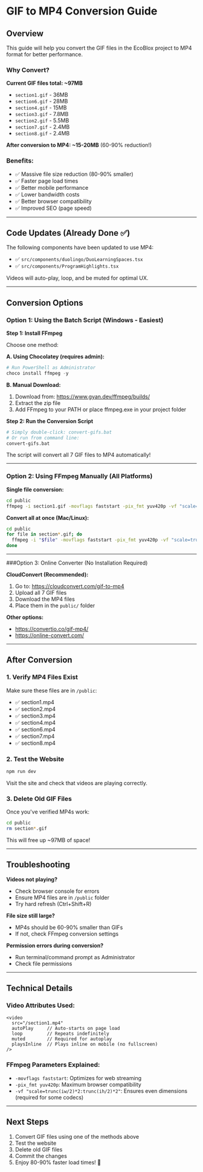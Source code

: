 # GIF to MP4 Conversion Guide

## Overview

This guide will help you convert the GIF files in the EcoBlox project to MP4 format for better performance.

### Why Convert?

**Current GIF files total: ~97MB**
- `section1.gif` - 36MB
- `section6.gif` - 28MB
- `section4.gif` - 15MB
- `section3.gif` - 7.8MB
- `section2.gif` - 5.5MB
- `section7.gif` - 2.4MB
- `section8.gif` - 2.4MB

**After conversion to MP4: ~15-20MB** (60-90% reduction!)

### Benefits:
- ✅ Massive file size reduction (80-90% smaller)
- ✅ Faster page load times
- ✅ Better mobile performance
- ✅ Lower bandwidth costs
- ✅ Better browser compatibility
- ✅ Improved SEO (page speed)

---

## Code Updates (Already Done ✅)

The following components have been updated to use MP4:
- ✅ `src/components/duolingo/DuoLearningSpaces.tsx`
- ✅ `src/components/ProgramHighlights.tsx`

Videos will auto-play, loop, and be muted for optimal UX.

---

## Conversion Options

### Option 1: Using the Batch Script (Windows - Easiest)

**Step 1: Install FFmpeg**

Choose one method:

**A. Using Chocolatey (requires admin):**
```powershell
# Run PowerShell as Administrator
choco install ffmpeg -y
```

**B. Manual Download:**
1. Download from: https://www.gyan.dev/ffmpeg/builds/
2. Extract the zip file
3. Add FFmpeg to your PATH or place ffmpeg.exe in your project folder

**Step 2: Run the Conversion Script**
```bash
# Simply double-click: convert-gifs.bat
# Or run from command line:
convert-gifs.bat
```

The script will convert all 7 GIF files to MP4 automatically!

---

### Option 2: Using FFmpeg Manually (All Platforms)

**Single file conversion:**
```bash
cd public
ffmpeg -i section1.gif -movflags faststart -pix_fmt yuv420p -vf "scale=trunc(iw/2)*2:trunc(ih/2)*2" section1.mp4
```

**Convert all at once (Mac/Linux):**
```bash
cd public
for file in section*.gif; do
  ffmpeg -i "$file" -movflags faststart -pix_fmt yuv420p -vf "scale=trunc(iw/2)*2:trunc(ih/2)*2" "${file%.gif}.mp4"
done
```

---

###Option 3: Online Converter (No Installation Required)

**CloudConvert (Recommended):**
1. Go to: https://cloudconvert.com/gif-to-mp4
2. Upload all 7 GIF files
3. Download the MP4 files
4. Place them in the `public/` folder

**Other options:**
- https://convertio.co/gif-mp4/
- https://online-convert.com/

---

## After Conversion

### 1. Verify MP4 Files Exist
Make sure these files are in `/public`:
- ✅ section1.mp4
- ✅ section2.mp4
- ✅ section3.mp4
- ✅ section4.mp4
- ✅ section6.mp4
- ✅ section7.mp4
- ✅ section8.mp4

### 2. Test the Website
```bash
npm run dev
```

Visit the site and check that videos are playing correctly.

### 3. Delete Old GIF Files
Once you've verified MP4s work:
```bash
cd public
rm section*.gif
```

This will free up ~97MB of space!

---

## Troubleshooting

**Videos not playing?**
- Check browser console for errors
- Ensure MP4 files are in `/public` folder
- Try hard refresh (Ctrl+Shift+R)

**File size still large?**
- MP4s should be 60-90% smaller than GIFs
- If not, check FFmpeg conversion settings

**Permission errors during conversion?**
- Run terminal/command prompt as Administrator
- Check file permissions

---

## Technical Details

### Video Attributes Used:
```tsx
<video
  src="/section1.mp4"
  autoPlay     // Auto-starts on page load
  loop         // Repeats indefinitely
  muted        // Required for autoplay
  playsInline  // Plays inline on mobile (no fullscreen)
/>
```

### FFmpeg Parameters Explained:
- `-movflags faststart`: Optimizes for web streaming
- `-pix_fmt yuv420p`: Maximum browser compatibility
- `-vf "scale=trunc(iw/2)*2:trunc(ih/2)*2"`: Ensures even dimensions (required for some codecs)

---

## Next Steps

1. Convert GIF files using one of the methods above
2. Test the website
3. Delete old GIF files
4. Commit the changes
5. Enjoy 80-90% faster load times! 🎉
